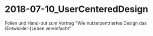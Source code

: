 # 2018-07-10_UserCenteredDesign
Folien und Hand-out zum Vortrag "Wie nutzerzentriertes Design das (Entwickler-)Leben vereinfacht"
